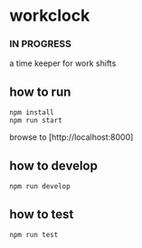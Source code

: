 # workclock

### IN PROGRESS

a time keeper for work shifts

## how to run

```
npm install
npm run start
```
browse to [http://localhost:8000]

## how to develop

```
npm run develop
```

## how to test

```
npm run test
```
